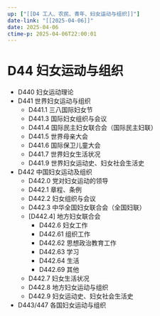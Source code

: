 ```yaml
---
up: ["[[D4 工人、农民、青年、妇女运动与组织]]"]
date-link: "[[2025-04-06]]"
date: 2025-04-06
ctime-p: 2025-04-06T22:00:01
---
```


# D44 妇女运动与组织

- D440 妇女运动理论
- D441 世界妇女运动与组织
	- D441.1 三八国际妇女节
	- D441.3 国际妇女组织与会议
	- D441.4 国际民主妇女联合会（国际民主妇联）
	- D441.5 世界母亲大会
	- D441.6 国际保卫儿童大会
	- D441.7 世界妇女生活状况
	- D441.9 世界妇女运动史、妇女社会生活史
- D442 中国妇女运动及组织
	- D442.0 党对妇女运动的领导
	- D442.1 章程、条例
	- D442.2 妇女组织与会议
	- D442.3 中华全国妇女联合会（全国妇联）
	- [D442.4] 地方妇女联合会
		- D442.6 妇女工作
		- D442.61 组织工作
		- D442.62 思想政治教育工作
		- D442.63 学习
		- D442.64 生活
		- D442.69 其他
	- D442.7 妇女生活状况
	- D442.8 地方妇女运动与组织
	- D442.9 妇女运动史、妇女社会生活史
- D443/447 各国妇女运动与组织
